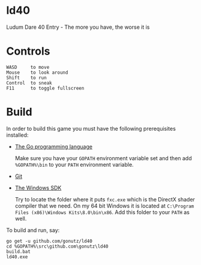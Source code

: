 # ld40

Ludum Dare 40 Entry - The more you have, the worse it is

# Controls

```
WASD     to move
Mouse    to look around
Shift    to run
Control  to sneak
F11      to toggle fullscreen
```

# Build

In order to build this game you must have the following prerequisites installed:

- [The Go programming language](https://golang.org/dl/)
  
  Make sure you have your `GOPATH` environment variable set and then add `%GOPATH%\bin` to your `PATH` environment variable.

- [Git](https://git-scm.com/downloads)

- [The Windows SDK](https://developer.microsoft.com/en-us/windows/downloads/windows-8-sdk)
  
  Try to locate the folder where it puts `fxc.exe` which is the DirectX shader compiler that we need.
  On my 64 bit Windows it is located at `C:\Program Files (x86)\Windows Kits\8.0\bin\x86`. Add this folder to your `PATH` as well. 

To build and run, say:

```
go get -u github.com/gonutz/ld40
cd %GOPATH%\src\github.com\gonutz\ld40
build.bat
ld40.exe
```
